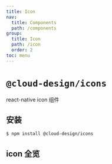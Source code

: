 ```yaml
---
title: Icon
nav:
  title: Components
  path: /components
group:
  title: Icon
  path: /icon
  order: 2
toc: menu
---
```


# `@cloud-design/icons`

react-native icon 组件

## 安装

```sh
$ npm install @cloud-design/icons
```

<API src='./src/index.tsx'></API>

## icon 全览

<code src="./demo/index.tsx"></code>
